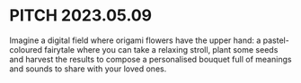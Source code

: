 # PITCH 2023.05.09

Imagine a digital field where origami flowers have the upper hand: a pastel-coloured fairytale where you can take a relaxing stroll, plant some seeds and harvest the results to compose a personalised bouquet full of meanings and sounds to share with your loved ones.
